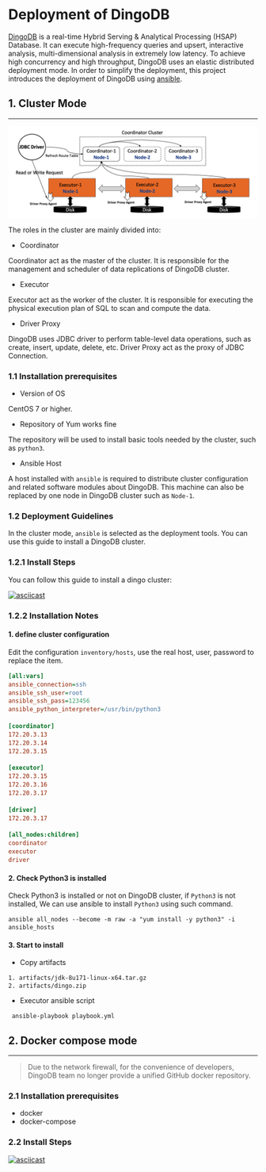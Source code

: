 # Deployment of DingoDB
[DingoDB](https://github.com/dingodb/dingo) is a real-time Hybrid Serving & Analytical Processing (HSAP) Database. It can execute high-frequency queries and upsert, interactive analysis, multi-dimensional analysis in extremely low latency. To achieve high concurrency and high throughput, DingoDB uses an elastic distributed deployment mode.
In order to simplify the deployment, this project introduces the deployment of DingoDB using [ansible](https://www.ansible.com/).

## 1. Cluster Mode

----

![Physical Topology about DingoDB](./refer/cluster_topology.png)

The roles in the cluster are mainly divided into:

- Coordinator

Coordinator act as the master of the cluster. It is responsible for the management and scheduler of data replications of DingoDB cluster.

- Executor

Executor act as the worker of the cluster. It is responsible for executing the physical execution plan of  SQL to scan and compute the data.

- Driver Proxy

DingoDB uses JDBC driver to perform table-level data operations, such as create, insert, update, delete, etc. Driver Proxy act as the proxy of JDBC Connection.


### 1.1 Installation prerequisites

- Version of OS

CentOS 7 or higher.

- Repository of Yum works fine

The repository will be used to install basic tools needed by the cluster, such as `python3`.

- Ansible Host

A host installed with `ansible` is required to  distribute cluster configuration and related software modules about DingoDB. This machine can also be replaced by one node in DingoDB cluster such as `Node-1`.

### 1.2 Deployment Guidelines

In the cluster mode, `ansible` is selected as the deployment tools. You can use this guide to install a DingoDB cluster.


### 1.2.1 Install Steps

You can follow this guide to install a dingo cluster:

[![asciicast](https://asciinema.org/a/4INSgMgv1q7gW5NZrpIGVJWVt.svg)](https://asciinema.org/a/4INSgMgv1q7gW5NZrpIGVJWVt)

### 1.2.2 Installation Notes

#### 1. define cluster configuration

Edit the configuration `inventory/hosts`, use the real host, user, password to replace the item.

```cfg
[all:vars]
ansible_connection=ssh
ansible_ssh_user=root
ansible_ssh_pass=123456
ansible_python_interpreter=/usr/bin/python3

[coordinator]
172.20.3.13 
172.20.3.14
172.20.3.15

[executor]
172.20.3.15
172.20.3.16
172.20.3.17

[driver]
172.20.3.17

[all_nodes:children]
coordinator
executor
driver
```

#### 2. Check Python3 is installed

Check Python3 is installed or not on DingoDB cluster, if `Python3` is not installed, We can use ansible to install `Python3` using such command.

```shell
ansible all_nodes --become -m raw -a "yum install -y python3" -i ansible_hosts
```

#### 3. Start to install

- Copy artifacts 

```
1. artifacts/jdk-8u171-linux-x64.tar.gz
2. artifacts/dingo.zip
```

- Executor ansible script

```shell
 ansible-playbook playbook.yml
```



## 2. Docker compose mode

----

> Due to the network firewall, for the convenience of developers, DingoDB team no longer provide a unified GitHub docker repository.

### 2.1 Installation prerequisites

- docker
- docker-compose

### 2.2 Install Steps

[![asciicast](https://asciinema.org/a/J2BENeRd6yJoDVDfgfDFk7fao.svg)](https://asciinema.org/a/J2BENeRd6yJoDVDfgfDFk7fao)
